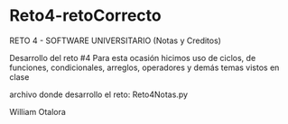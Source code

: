 # Reto4-retoCorrecto
RETO 4 - SOFTWARE UNIVERSITARIO (Notas y Creditos)

Desarrollo del reto #4
Para esta ocasión hicimos uso de ciclos, de funciones, condicionales, arreglos, operadores y demás temas vistos en clase

archivo donde desarrollo el reto: Reto4Notas.py

William Otalora
